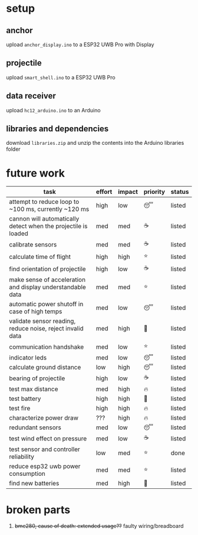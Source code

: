 # setup

## anchor
upload ```anchor_display.ino``` to a ESP32 UWB Pro with Display

## projectile
upload ```smart_shell.ino``` to a ESP32 UWB Pro

## data receiver 
upload ```hc12_arduino.ino``` to an Arduino

## libraries and dependencies
download ```libraries.zip``` and unzip the contents into the Arduino libraries folder

# future work
| task                                                           | effort | impact |     priority     | status |
|----------------------------------------------------------------|--------|--------|------------------|--------|
| attempt to reduce loop to ~100 ms, currently ~120 ms           | high   | low    | :sleeping:       | listed |
| cannon will automatically detect when the projectile is loaded | med    | med    | :coffee:         | listed |
| calibrate sensors                                              | med    | med    | :coffee:         | listed |
| calculate time of flight                                       | high   | high   | :star:           | listed |
| find orientation of projectile                                 | high   | low    | :coffee:         | listed |
| make sense of acceleration and display understandable data     | med    | med    |  :star:          | listed |
| automatic power shutoff in case of high temps                  | med    | low    | :sleeping:       | listed |
| validate sensor reading, reduce noise, reject invalid data     | med    | high   | :rotating_light: | listed |
| communication handshake                                        | med    | low    |  :star:          | listed |
| indicator leds                                                 | med    | low    | :sleeping:       | listed |
| calculate ground distance                                      | low    | high   | :sleeping:       | listed |
| bearing of projectile                                          | high   | low    | :coffee:         | listed |
| test max distance                                              | med    | high   | :fire:           | listed |
| test battery                                                   | high   | high   | :rotating_light: | listed |
| test fire                                                      | high   | high   |  :fire:          | listed |
| characterize power draw                                        | ???    | high   |  :fire:          | listed |
| redundant sensors                                              | med    | low    |  :sleeping:      | listed |
| test wind effect on pressure                                   | med    | low    |  :coffee:        | listed |
| test sensor and controller reliability                         | low    | med    |  :star:          | done  |
| reduce esp32 uwb power consumption                             | med    | med    |  :star:          | listed  |
| find new batteries                                             | med    | high   | :rotating_light: | listed  |

# broken parts
1. ~~bme280, cause of death: extended usage??~~ faulty wiring/breadboard
